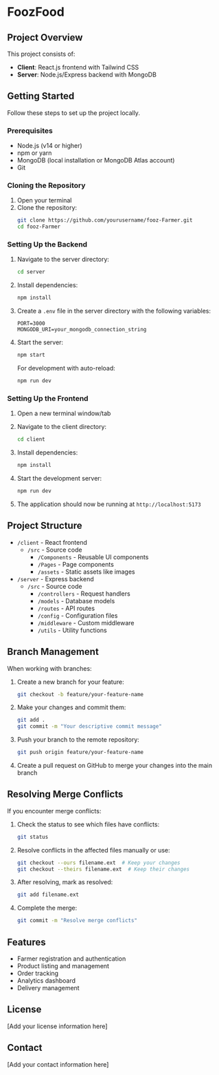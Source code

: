 # FoozFood



## Project Overview

This project consists of:
- **Client**: React.js frontend with Tailwind CSS
- **Server**: Node.js/Express backend with MongoDB

## Getting Started

Follow these steps to set up the project locally.

### Prerequisites

- Node.js (v14 or higher)
- npm or yarn
- MongoDB (local installation or MongoDB Atlas account)
- Git

### Cloning the Repository

1. Open your terminal
2. Clone the repository:
   ```bash
   git clone https://github.com/yourusername/fooz-Farmer.git
   cd fooz-Farmer
   ```

### Setting Up the Backend

1. Navigate to the server directory:
   ```bash
   cd server
   ```

2. Install dependencies:
   ```bash
   npm install
   ```

3. Create a `.env` file in the server directory with the following variables:
   ```
   PORT=3000
   MONGODB_URI=your_mongodb_connection_string
   ```

4. Start the server:
   ```bash
   npm start
   ```
   
   For development with auto-reload:
   ```bash
   npm run dev
   ```

### Setting Up the Frontend

1. Open a new terminal window/tab
2. Navigate to the client directory:
   ```bash
   cd client
   ```

3. Install dependencies:
   ```bash
   npm install
   ```

4. Start the development server:
   ```bash
   npm run dev
   ```

5. The application should now be running at `http://localhost:5173`

## Project Structure

- `/client` - React frontend
  - `/src` - Source code
    - `/Components` - Reusable UI components
    - `/Pages` - Page components
    - `/assets` - Static assets like images
- `/server` - Express backend
  - `/src` - Source code
    - `/controllers` - Request handlers
    - `/models` - Database models
    - `/routes` - API routes
    - `/config` - Configuration files
    - `/middleware` - Custom middleware
    - `/utils` - Utility functions

## Branch Management

When working with branches:

1. Create a new branch for your feature:
   ```bash
   git checkout -b feature/your-feature-name
   ```

2. Make your changes and commit them:
   ```bash
   git add .
   git commit -m "Your descriptive commit message"
   ```

3. Push your branch to the remote repository:
   ```bash
   git push origin feature/your-feature-name
   ```

4. Create a pull request on GitHub to merge your changes into the main branch

## Resolving Merge Conflicts

If you encounter merge conflicts:

1. Check the status to see which files have conflicts:
   ```bash
   git status
   ```

2. Resolve conflicts in the affected files manually or use:
   ```bash
   git checkout --ours filename.ext  # Keep your changes
   git checkout --theirs filename.ext  # Keep their changes
   ```

3. After resolving, mark as resolved:
   ```bash
   git add filename.ext
   ```

4. Complete the merge:
   ```bash
   git commit -m "Resolve merge conflicts"
   ```

## Features

- Farmer registration and authentication
- Product listing and management
- Order tracking
- Analytics dashboard
- Delivery management

## License

[Add your license information here]

## Contact

[Add your contact information here] 
